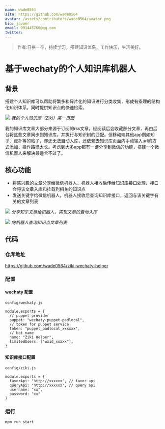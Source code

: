 ```yaml
---
name: wade0564
site: https://github.com/wade0564
avatar: /assets/contributors/wade0564/avatar.png
bio: javaer
email: 991445760@qq.com
twitter: 
---
```

> 作者:日拱一卒，持续学习，搭建知识体系，工作快乐，生活美好。

# 基于wechaty的个人知识库机器人
## 背景

搭建个人知识库可以帮助将繁多和碎片化的知识进行分类收集，形成有条理的结构化知识体系，同时提供知识点的快速检索。

![](assets/2021/02-ziki-wechaty-helper/ziki_glance.png)
*我的个人知识库（Ziki）某一页面*


我的知识库文章大部分来源于订阅的rss文章，经阅读后会收藏部分文章，再由后台将这些文章同步到知识库，并执行与知识树的匹配。但移动端其他app例如知乎、虎扑等的帖子，却还无法自动入库，还依赖去知识库页面内手动输入url的方式添加，操作路径太长。考虑到大多app都有一键分享到微信的功能，搭建一个微信机器人来解决最适合不过了。


## 核心功能

- 将感兴趣的文章分享给微信机器人，机器人接收后传给知识库接口处理，接口会将该文章入库和挂载到相关的知识点
- 发送关键字给微信机器人，机器人接收后查询知识库接口，返回与该关键字有关的文章列表



![](assets/2021/02-ziki-wechaty-helper/ziki_bot_input.png)
*分享知乎文章给机器人，实现文章的自动入库*


![](assets/2021/02-ziki-wechaty-helper/ziki_bot_query.png)
*向机器人查询知识点文章列表*

## 代码
### 仓库地址
https://github.com/wade0564/ziki-wechaty-helper

### 配置


#### wechaty 配置
`config/wechaty.js`

```
module.exports = {
  // puppet provider
  puppet: "wechaty-puppet-padlocal",
  // token for puppet service
  token: "puppet_padlocal_xxxxxx",
  // bot name
  name: "Ziki Helper",
  limitedUsers: ["wxid_xxxxx"],
}
```

#### 知识库接口配置
`config/ziki.js`

```
module.exports = {
  favorApi: "http://xxxxxx", // favor api
  queryApi: "http://xxxxxx", // query api
  username: "xx",
  password: "xx"
}
```

### 运行

```
npm run start
```
